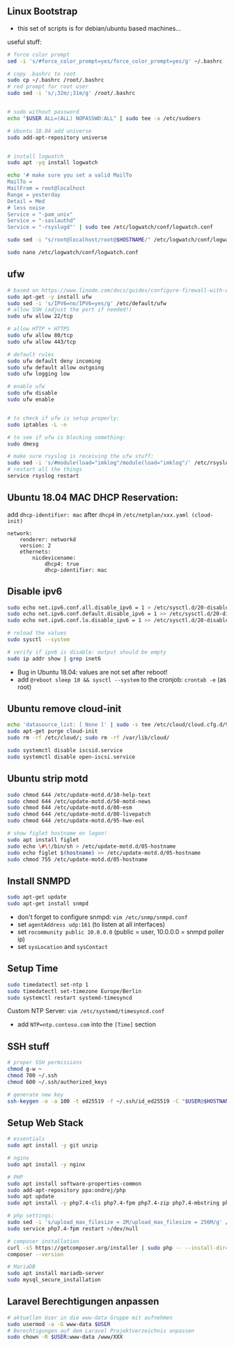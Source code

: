 ## Linux Bootstrap 

* this set of scripts is for debian/ubuntu based machines...

useful stuff:
```bash
# force color prompt
sed -i 's/#force_color_prompt=yes/force_color_prompt=yes/g' ~/.bashrc

# copy .bashrc to root
sudo cp ~/.bashrc /root/.bashrc
# red prompt for root user
sudo sed -i 's/;32m/;31m/g' /root/.bashrc


# sudo without password
echo "$USER ALL=(ALL) NOPASSWD:ALL" | sudo tee -a /etc/sudoers

# Ubuntu 18.04 add universe
sudo add-apt-repository universe


# install logwatch
sudo apt -yq install logwatch

echo '# make sure you set a valid MailTo
MailTo = 
MailFrom = root@localhost
Range = yesterday
Detail = Med
# less noise
Service = "-pam_unix"
Service = "-saslauthd"
Service = "-rsyslogd"' | sudo tee /etc/logwatch/conf/logwatch.conf

sudo sed -i "s/root@localhost/root@$HOSTNAME/" /etc/logwatch/conf/logwatch.conf

sudo nano /etc/logwatch/conf/logwatch.conf
```

## ufw
```bash
# based on https://www.linode.com/docs/guides/configure-firewall-with-ufw/
sudo apt-get -y install ufw
sudo sed -i 's/IPV6=no/IPV6=yes/g' /etc/default/ufw
# allow SSH (adjust the port if needed!)
sudo ufw allow 22/tcp

# allow HTTP + HTTPS
sudo ufw allow 80/tcp
sudo ufw allow 443/tcp

# default rules
sudo ufw default deny incoming
sudo ufw default allow outgoing
sudo ufw logging low

# enable ufw
sudo ufw disable
sudo ufw enable


# to check if ufw is setup properly:
sudo iptables -L -n

# to see if ufw is blocking something:
sudo dmesg

# make sure rsyslog is receiving the ufw stuff:
sudo sed -i 's/#module(load="imklog"/module(load="imklog"/' /etc/rsyslog.conf
# restart all the things
service rsyslog restart
```


## Ubuntu 18.04 MAC DHCP Reservation:

add `dhcp-identifier: mac` after `dhcp4` in `/etc/netplan/xxx.yaml (cloud-init)`
```
network:
    renderer: networkd
    version: 2
    ethernets:
        nicdevicename:
            dhcp4: true
            dhcp-identifier: mac
```

## Disable ipv6
```bash
sudo echo net.ipv6.conf.all.disable_ipv6 = 1 > /etc/sysctl.d/20-disable-ipv6.conf
sudo echo net.ipv6.conf.default.disable_ipv6 = 1 >> /etc/sysctl.d/20-disable-ipv6.conf
sudo echo net.ipv6.conf.lo.disable_ipv6 = 1 >> /etc/sysctl.d/20-disable-ipv6.conf

# reload the values
sudo sysctl --system

# verify if ipv6 is disable: output should be empty
sudo ip addr show | grep inet6

```
* Bug in Ubuntu 18.04: values are not set after reboot!
* add `@reboot sleep 10 && sysctl --system` to the cronjob: `crontab -e` (as root)

## Ubuntu remove cloud-init
```bash
echo 'datasource_list: [ None ]' | sudo -s tee /etc/cloud/cloud.cfg.d/90_dpkg.cfg
sudo apt-get purge cloud-init
sudo rm -rf /etc/cloud/; sudo rm -rf /var/lib/cloud/

sudo systemctl disable iscsid.service
sudo systemctl disable open-iscsi.service
```

## Ubuntu strip motd

```bash
sudo chmod 644 /etc/update-motd.d/10-help-text
sudo chmod 644 /etc/update-motd.d/50-motd-news
sudo chmod 644 /etc/update-motd.d/80-esm
sudo chmod 644 /etc/update-motd.d/80-livepatch
sudo chmod 644 /etc/update-motd.d/95-hwe-eol

# show figlet hostname on logon!
sudo apt install figlet
sudo echo \#\!/bin/sh > /etc/update-motd.d/05-hostname
sudo echo figlet $(hostname) >> /etc/update-motd.d/05-hostname
sudo chmod 755 /etc/update-motd.d/05-hostname
``` 

## Install SNMPD
```bash
sudo apt-get update
sudo apt-get install snmpd
```
* don't forget to configure snmpd: `vim /etc/snmp/snmpd.conf`
* set `agentAddress udp:161` (to listen at all interfaces)
* set `rocommunity public 10.0.0.0` (public = user, 10.0.0.0 = snmpd poller ip)
* set `sysLocation` and `sysContact`

## Setup Time
```bash
sudo timedatectl set-ntp 1
sudo timedatectl set-timezone Europe/Berlin
sudo systemctl restart systemd-timesyncd
```
Custom NTP Server:
`vim /etc/systemd/timesyncd.conf`

* add `NTP=ntp.contoso.com` into the `[Time]` section

## SSH stuff
```bash
# proper SSH permissions
chmod g-w ~
chmod 700 ~/.ssh
chmod 600 ~/.ssh/authorized_keys

# generate new key
ssh-keygen -o -a 100 -t ed25519 -f ~/.ssh/id_ed25519 -C "$USER@$HOSTNAME"
```

## Setup Web Stack
```bash
# essentials
sudo apt install -y git unzip

# nginx
sudo apt install -y nginx

# PHP
sudo apt install software-properties-common
sudo add-apt-repository ppa:ondrej/php
sudo apt update
sudo apt install -y php7.4-cli php7.4-fpm php7.4-zip php7.4-mbstring php7.4-xml php7.4-curl php7.4-mysql

# php settings:
sudo sed -i 's/upload_max_filesize = 2M/upload_max_filesize = 256M/g' /etc/php/7.4/fpm/php.ini
sudo service php7.4-fpm restart >/dev/null

# composer installation
curl -sS https://getcomposer.org/installer | sudo php -- --install-dir=/usr/local/bin --filename=composer
composer --version

# MariaDB
sudo apt install mariadb-server
sudo mysql_secure_installation
```

## Laravel Berechtigungen anpassen
```bash
# aktuellen User in die www-data Gruppe mit aufnehmen
sudo usermod -a -G www-data $USER
# Berechtigungen auf dem Laravel Projektverzeichnis anpassen
sudo chown -R $USER:www-data /www/XXX
```
